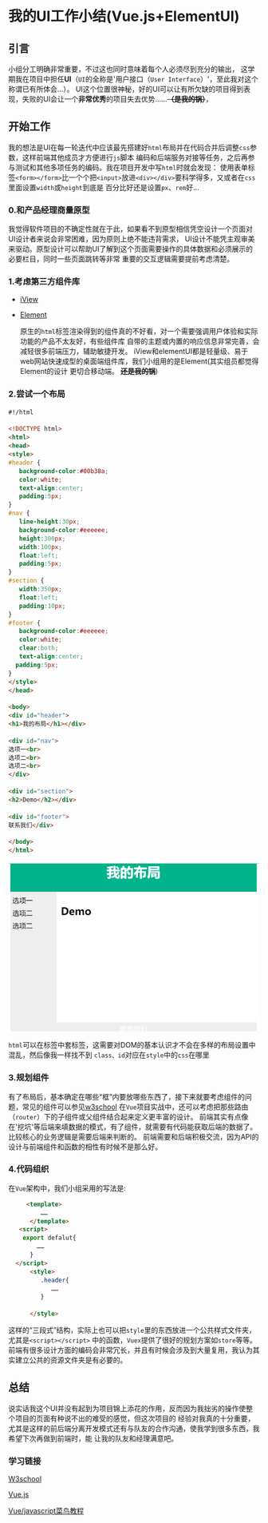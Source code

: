 
# 我的UI工作小结(Vue.js+ElementUI)

## 引言
   小组分工明确非常重要，不过这也同时意味着每个人必须尽到充分的输出，
这学期我在项目中担任**UI**（``UI``的全称是'用户接口（``User Interface``）'，至此我对这个称谓已有所体会…）。
UI这个位置很神秘，好的UI可以让有所欠缺的项目得到表现，失败的UI会让一个**非常优秀**的项目失去优势……~~**（是我的锅）**~~，

## 开始工作
  我的想法是UI在每一轮迭代中应该最先搭建好``html``布局并在代码合并后调整``css``参数，这样前端其他成员才方便进行``js``脚本
编码和后端服务对接等任务，之后再参与测试和其他多项任务的编码。我在项目开发中写``html``时就会发现：
使用表单标签``<form></form>``比一个个把``<input>``放进``<div></div>``要科学得多，又或者在``css``里面设置``width``或``height``到底是
百分比好还是设置``px``、``rem``好…

### 0.和产品经理商量原型
   我觉得软件项目的不确定性就在于此，如果看不到原型相信凭空设计一个页面对UI设计者来说会非常困难，因为原则上绝不能违背需求，
UI设计不能凭主观审美来驱动。原型设计可以帮助UI了解到这个页面需要操作的具体数据和必须展示的必要栏目，同时一些页面跳转等非常
重要的交互逻辑需要提前考虑清楚。
 
### 1.考虑第三方组件库
 
 - [iView](http://v1.iviewui.com/)
    
 - [Element](https://element.eleme.cn/#/zh-CN/component/installation)
   
   原生的``html``标签渲染得到的组件真的不好看，对一个需要强调用户体验和实际功能的产品不太友好，有些组件库
  自带的主题或内置的响应信息非常完善，会减轻很多前端压力，辅助敏捷开发。
  iView和elementUI都是轻量级、易于web网站快速成型的桌面端组件库，我们小组用的是Element(其实组员都觉得Element的设计
  更切合移动端。 **~~还是我的锅~~**)
  
### 2.尝试一个布局 
 
 ~~~html
#!/html

<!DOCTYPE html>
<html>
<head>
<style>
#header {
    background-color:#00b38a;
    color:white;
    text-align:center;
    padding:5px;
}
#nav {
    line-height:30px;
    background-color:#eeeeee;
    height:300px;
    width:100px;
    float:left;
    padding:5px;	      
}
#section {
    width:350px;
    float:left;
    padding:10px;	 	 
}
#footer {
    background-color:#eeeeee;
    color:white;
    clear:both;
    text-align:center;
   padding:5px;	 	 
}
</style>
</head>

<body>
<div id="header">
<h1>我的布局</h1></div>

<div id="nav">
选项一<br>
选项二<br>
选项二<br>
</div>

<div id="section">
<h2>Demo</h2></div>

<div id="footer">
联系我们</div>

</body>
</html>

~~~
![](image/html1.png)

``html``可以在标签中套标签，这需要对DOM的基本认识才不会在多样的布局设置中混乱，然后像我一样找不到
``class、id``对应在``style``中的``css``在哪里

### 3.规划组件
 有了布局后，基本确定在哪些“框”内要放哪些东西了，接下来就要考虑组件的问题，常见的组件可以参见[w3school](http://www.w3school.com.cn/html/index.asp)
 在``Vue``项目实战中，还可以考虑把那些路由（``router``）下的子组件或父组件结合起来定义更丰富的设计。
 前端其实有点像在'挖坑'等后端来填数据的模式，有了组件，就需要有代码能获取后端的数据了。比较核心的业务逻辑是需要后端来判断的。
 前端需要和后端积极交流，因为API的设计与前端组件和函数的相性有时候不是那么好。
 
### 4.代码组织
  在``Vue``架构中，我们小组采用的写法是:
  ~~~html
       <template>
           ……
        </template>
     <script>
      export defalut{
          ……
        }
    </script>
        <style>
           .header{
              ……
           }
   
        </style>
  ~~~      
  这样的“三段式”结构，实际上也可以把``style``里的东西放进一个公共样式文件夹，尤其是``<script></script>``
  中的函数，``Vuex``提供了很好的规划方案如``store``等等。
  前端有很多设计方面的编码会非常冗长，并且有时候会涉及到大量复用，我认为其实建立公共的资源文件夹是有必要的。
  
## 总结
   说实话我这个UI并没有起到为项目锦上添花的作用，反而因为我拙劣的操作使整个项目的页面有种说不出的难受的感觉，但这次项目的
  经验对我真的十分重要，尤其是这样的前后端分离开发模式还有与队友的合作沟通，使我学到很多东西，我希望下次再做到前端时，能
  让我的队友和经理满意吧。
  
### 学习链接
   
   [W3school](http://www.w3school.com.cn/html/index.asp)
   
   [Vue.js](https://cn.vuejs.org/)
   
   [Vue/javascript菜鸟教程](https://www.runoob.com/vue2/vue-tutorial.html)
  
        


 


